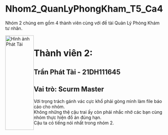 # Nhom2_QuanLyPhongKham_T5_Ca4
Nhóm 2 chúng em gồm 4 thành viên cùng với đề tài Quản Lý Phòng Khám tư nhân.
<div style="display: flex;" class="img">
  <div class="image">
         <img style="justify-content: center;" width="100%" src="https://scontent.fsgn4-1.fna.fbcdn.net/v/t39.30808-6/320242902_713346349976599_500588530406241302_n.jpg?_nc_cat=105&ccb=1-7&_nc_sid=5f2048&_nc_ohc=OJDM813INAsAX_fHzCd&_nc_ht=scontent.fsgn4-1.fna&oh=00_AfClDkaaeY6rINeZo6JVWF6u2b4GeyRZuVdZTkOxy4j4YA&oe=65356196" alt="Hình ảnh Phát Tài">
    </div>
    <div class="description">
        <h1>Thành viên 2:</h1>
  <h2>Trần Phát Tài - 21DH111645</h2>
  <h2>Vai trò: Scurm Master</h2>
  <p>Với trọng trách gánh vác cực khổ phải gòng mình làm file báo cáo cho nhóm. <br> Không những thệ cậu trai ấy còn phải nhắc nhở các bạn cùng nhóm thực hiện đồ án đúng hạn. <br> Cậu ta có tiếng nói nhất trong nhóm 2.</p>
    </div>
</div>
